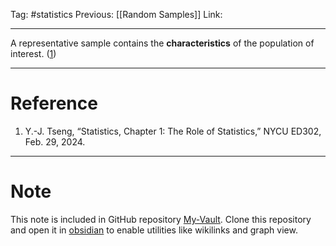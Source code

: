 Tag: #statistics 
Previous: [[Random Samples]]
Link: 

---

A representative sample contains the **characteristics** of the population of interest. (<u>1</u>)

---

# Reference

1. Y.-J. Tseng, “Statistics, Chapter 1: The Role of Statistics,” NYCU ED302, Feb. 29, 2024.

---

# Note

This note is included in GitHub repository [My-Vault](https://github.com/LittleD3092/My-Vault.git). Clone this repository and open it in [obsidian](https://obsidian.md/) to enable utilities like wikilinks and graph view.